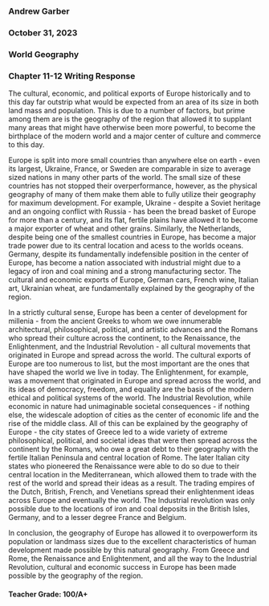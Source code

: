 ### Andrew Garber
### October 31, 2023
### World Geography
### Chapter 11-12 Writing Response

The cultural, economic, and political exports of Europe historically and to this day far outstrip what would be expected from an area of its size in both land mass and population. This is due to a number of factors, but prime among them are is the geography of the region that allowed it to supplant many areas that might have otherwise been more powerful, to become the birthplace of the modern world and a major center of culture and commerce to this day.

Europe is split into more small countries than anywhere else on earth - even its largest, Ukraine, France, or Sweden are comparable in size to average sized nations in many other parts of the world. The small size of these countries has not stopped their overperformance, however, as the physical geography of many of them make them able to fully utilize their geography for maximum development. For example, Ukraine - despite a Soviet heritage and an ongoing conflict with Russia - has been the bread basket of Europe for more than a century, and its flat, fertile plains have allowed it to become a major exporter of wheat and other grains. Similarly, the Netherlands, despite being one of the smallest countries in Europe, has become a major trade power due to its central location and acess to the worlds oceans. Germany, despite its fundamentally indefensible position in the center of Europe, has become a nation associated with industrial might due to a legacy of iron and coal mining and a strong manufacturing sector. The cultural and economic exports of Europe, German cars, French wine, Italian art, Ukrainian wheat, are fundamentally explained by the geography of the region. 

In a strictly cultural sense, Europe has been a center of development for millenia - from the ancient Greeks to whom we owe innumerable architectural, philosophical, political, and artistic advances and the Romans who spread their culture across the continent, to the Renaissance, the Enlightenment, and the Industrial Revolution - all cultural movements that originated in Europe and spread across the world. The cultural exports of Europe are too numerous to list, but the most important are the ones that have shaped the world we live in today. The Enlightenment, for example, was a movement that originated in Europe and spread across the world, and its ideas of democracy, freedom, and equality are the basis of the modern ethical and political systems of the world. The Industrial Revolution, while economic in nature had unimaginable societal consequences - if nothing else, the widescale adoption of cities as the center of economic life and the rise of the middle class. All of this can be explained by the geography of Europe - the city states of Greece led to a wide variety of extreme philosophical, political, and societal ideas that were then spread across the continent by the Romans, who owe a great debt to their geography with the fertile Italian Peninsula and central location of Rome. The later Italian city states who pioneered the Renaissance were able to do so due to their central location in the Mediterranean, which allowed them to trade with the rest of the world and spread their ideas as a result. The trading empires of the Dutch, British, French, and Venetians spread their enlightenment ideas across Europe and eventually the world. The Industrial revolution was only possible due to the locations of iron and coal deposits in the British Isles, Germany, and to a lesser degree France and Belgium. 

In conclusion, the geography of Europe has allowed it to overpowerform its population or landmass sizes due to the excellent characteristics of human development made possible by this natural geography. From Greece and Rome, the Renaissance and Enlightenment, and all the way to the Industrial Revolution, cultural and economic success in Europe has been made possible by the geography of the region.

#### Teacher Grade: 100/A+